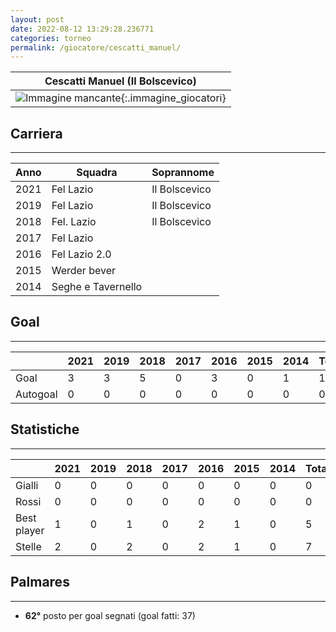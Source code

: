 ```yaml
---
layout: post
date: 2022-08-12 13:29:28.236771
categories: torneo
permalink: /giocatore/cescatti_manuel/
---
```

<link rel='stylesheets' href='./../assets/giocatori.css'>

| Cescatti Manuel (Il Bolscevico) |
|:-----:|
| ![Immagine mancante]('./../../assets/giocatori/cescatti_manuel.png){:.immagine_giocatori} |


## Carriera
----

|Anno|Squadra|Soprannome|
|:---:|---|---|
|2021|Fel Lazio|Il Bolscevico|
|2019|Fel Lazio|Il Bolscevico|
|2018|Fel. Lazio|Il Bolscevico|
|2017|Fel Lazio||
|2016|Fel Lazio 2.0||
|2015|Werder bever||
|2014|Seghe e Tavernello||


## Goal
----

| |2021|2019|2018|2017|2016|2015|2014| Totale |
|---|---|---|---|---|---|---|---|---|
|Goal|3|3|5|0|3|0|1|15|
|Autogoal|0|0|0|0|0|0|0|0|


## Statistiche
----

| |2021|2019|2018|2017|2016|2015|2014| Totale |
|---|---|---|---|---|---|---|---|---|
|Gialli|0|0|0|0|0|0|0|0|
|Rossi|0|0|0|0|0|0|0|0|
|Best player|1|0|1|0|2|1|0|5|
|Stelle|2|0|2|0|2|1|0|7|


## Palmares
----

- **62°** posto per goal segnati (goal fatti: 37)
